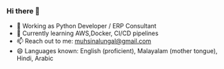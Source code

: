 ### Hi there 👋

<!--
**muhsinalungal/muhsinalungal** is a ✨ _special_ ✨ repository because its `README.md` (this file) appears on your GitHub profile.
-->

- 🔭 Working as Python Developer / ERP Consultant
- 🌱 Currently learning AWS,Docker, CI/CD pipelines
- 📫 Reach out to me: muhsinalungal@gmail.com
- 😄 Languages known: English (proficient), Malayalam (mother tongue), Hindi, Arabic
